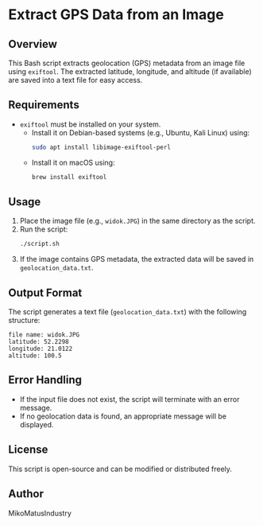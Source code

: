 # Extract GPS Data from an Image

## Overview
This Bash script extracts geolocation (GPS) metadata from an image file using `exiftool`. The extracted latitude, longitude, and altitude (if available) are saved into a text file for easy access.

## Requirements
- `exiftool` must be installed on your system.
  - Install it on Debian-based systems (e.g., Ubuntu, Kali Linux) using:
    ```bash
    sudo apt install libimage-exiftool-perl
    ```
  - Install it on macOS using:
    ```bash
    brew install exiftool
    ```

## Usage
1. Place the image file (e.g., `widok.JPG`) in the same directory as the script.
2. Run the script:
   ```bash
   ./script.sh
   ```
3. If the image contains GPS metadata, the extracted data will be saved in `geolocation_data.txt`.

## Output Format
The script generates a text file (`geolocation_data.txt`) with the following structure:
```
file name: widok.JPG
latitude: 52.2298
longitude: 21.0122
altitude: 100.5
```

## Error Handling
- If the input file does not exist, the script will terminate with an error message.
- If no geolocation data is found, an appropriate message will be displayed.

## License
This script is open-source and can be modified or distributed freely.

## Author
MikoMatusIndustry

